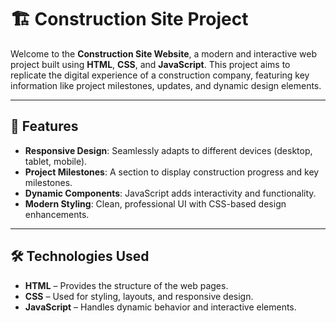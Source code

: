 # 🏗️ **Construction Site Project**  

Welcome to the **Construction Site Website**, a modern and interactive web project built using **HTML**, **CSS**, and **JavaScript**. This project aims to replicate the digital experience of a construction company, featuring key information like project milestones, updates, and dynamic design elements.

---

## **🚀 Features**  
- **Responsive Design**: Seamlessly adapts to different devices (desktop, tablet, mobile).  
- **Project Milestones**: A section to display construction progress and key milestones.  
- **Dynamic Components**: JavaScript adds interactivity and functionality.  
- **Modern Styling**: Clean, professional UI with CSS-based design enhancements.  

---

## **🛠️ Technologies Used**  
- **HTML** – Provides the structure of the web pages.  
- **CSS** – Used for styling, layouts, and responsive design.  
- **JavaScript** – Handles dynamic behavior and interactive elements.  

